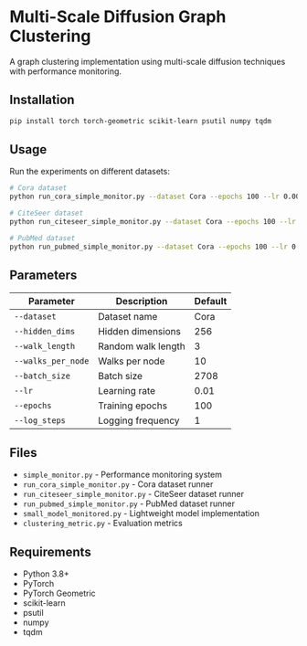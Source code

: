 # Multi-Scale Diffusion Graph Clustering

A graph clustering implementation using multi-scale diffusion techniques with performance monitoring.

## Installation

```bash
pip install torch torch-geometric scikit-learn psutil numpy tqdm
```

## Usage

Run the experiments on different datasets:

```bash
# Cora dataset
python run_cora_simple_monitor.py --dataset Cora --epochs 100 --lr 0.005

# CiteSeer dataset
python run_citeseer_simple_monitor.py --dataset Cora --epochs 100 --lr 0.005

# PubMed dataset
python run_pubmed_simple_monitor.py --dataset Cora --epochs 100 --lr 0.005
```

## Parameters

| Parameter | Description | Default |
|-----------|-------------|---------|
| `--dataset` | Dataset name | Cora |
| `--hidden_dims` | Hidden dimensions | 256 |
| `--walk_length` | Random walk length | 3 |
| `--walks_per_node` | Walks per node | 10 |
| `--batch_size` | Batch size | 2708 |
| `--lr` | Learning rate | 0.01 |
| `--epochs` | Training epochs | 100 |
| `--log_steps` | Logging frequency | 1 |

## Files

- `simple_monitor.py` - Performance monitoring system
- `run_cora_simple_monitor.py` - Cora dataset runner
- `run_citeseer_simple_monitor.py` - CiteSeer dataset runner  
- `run_pubmed_simple_monitor.py` - PubMed dataset runner
- `small_model_monitored.py` - Lightweight model implementation
- `clustering_metric.py` - Evaluation metrics

## Requirements

- Python 3.8+
- PyTorch
- PyTorch Geometric
- scikit-learn
- psutil
- numpy
- tqdm
